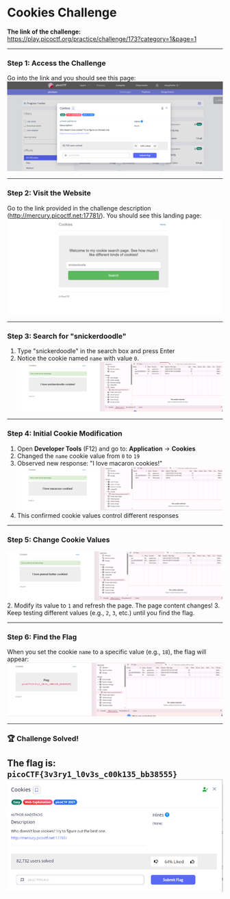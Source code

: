 # Cookies Challenge

**The link of the challenge:**  
https://play.picoctf.org/practice/challenge/173?category=1&page=1

---

### Step 1: Access the Challenge
Go into the link and you should see this page:  
![Challenge Page](./images/challenge.png)

---

### Step 2: Visit the Website
Go to the link provided in the challenge description (http://mercury.picoctf.net:17781/). You should see this landing page:  
![Landing Page](./images/land_screen.png)

---


### Step 3: Search for "snickerdoodle"
1. Type "snickerdoodle" in the search box and press Enter
2. Notice the cookie named `name` with value `0`.
![Snickerdoodle Search](./images/snickerdoodle_search.png)

---


### Step 4: Initial Cookie Modification
1. Open **Developer Tools** (F12) and go to: **Application** → **Cookies**
2. Changed the `name` cookie value from `0` to `19`
3. Observed new response: "I love macaron cookies!"
   ![Macaron Cookie Response](./images/another_cookie_diff_value_gets_diff_cookie.png)
4. This confirmed cookie values control different responses
---

### Step 5: Change Cookie Values  
   ![Initial Cookie](./images/cookie_value_changed_and_name_of_cookie.png)
2. Modify its value to `1` and refresh the page. The page content changes!
3. Keep testing different values (e.g., `2`, `3`, etc.) until you find the flag.

---

### Step 6: Find the Flag
When you set the cookie `name` to a specific value (e.g., `18`), the flag will appear:  
![Flag Found](./images/got_the_flag.png)

---

### :trophy: Challenge Solved!
**The flag is:**  
`picoCTF{3v3ry1_l0v3s_c00k135_bb38555}`
![solved](./images/solved.png)
---
